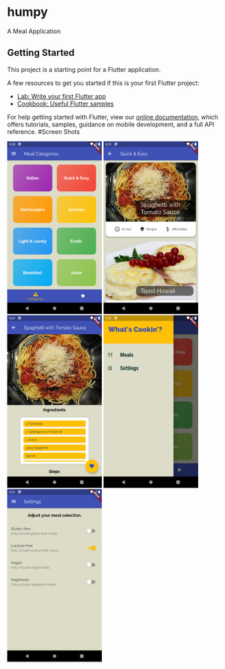 # humpy

A Meal Application

## Getting Started

This project is a starting point for a Flutter application.

A few resources to get you started if this is your first Flutter project:

- [Lab: Write your first Flutter app](https://flutter.dev/docs/get-started/codelab)
- [Cookbook: Useful Flutter samples](https://flutter.dev/docs/cookbook)

For help getting started with Flutter, view our
[online documentation](https://flutter.dev/docs), which offers tutorials,
samples, guidance on mobile development, and a full API reference.
#Screen Shots

<img src="https://github.com/bumasoft/flutter_meals/blob/master/assets/images/Screenshot_android1.png" width="220" height="400" /> <img src="https://github.com/bumasoft/flutter_meals/blob/master/assets/images/Screenshot_android2.png" width="220" height="400" />
<img src="https://github.com/bumasoft/flutter_meals/blob/master/assets/images/Screenshot_android3.png" width="220" height="400" />
<img src="https://github.com/bumasoft/flutter_meals/blob/master/assets/images/Screenshot_android4.png" width="220" height="400" />
<img src="https://github.com/bumasoft/flutter_meals/blob/master/assets/images/Screenshot_android5.png" width="220" height="400" />
